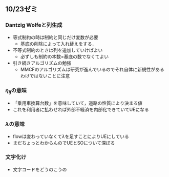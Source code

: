 ## 10/23ゼミ
### Dantzig Wolfeと列生成
- 等式制約の時は制約と同じだけ変数が必要
  - 基底の削除によって入れ替えをする．
- 不等式制約のときは列を追加していけばよい
  - 必ずしも制約の本数=基底の数でなくてよい
- 引き続きアルゴリズムの勉強
  - MMCFのアルゴリズムは研究が進んでいるのでそれ自体に新規性があるわけではないことに注意
### $\eta_{ij}$の意味
- 「乗用車換算台数」を意味していて，道路の性質により決まる値
- これを利用者に払わせれば外部不経済を内部化できていてUEになる
### $\lambda$の意味
- flowは変わっていなくて$\lambda$を足すことによりUEにしている
- まだちょっとわからんのでUEとSOについて深ぼる
### 文字化け
- 文字コードをどうのこうの